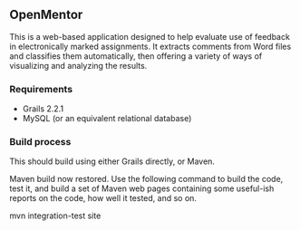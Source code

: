 ## OpenMentor

This is a web-based application designed to help evaluate use of feedback in 
electronically marked assignments. It extracts comments from Word files and 
classifies them automatically, then offering a variety of ways of visualizing
and analyzing the results.

### Requirements

 * Grails 2.2.1
 * MySQL (or an equivalent relational database)

### Build process

This should build using either Grails directly, or Maven. 

Maven build now restored. Use the following command to build the code, test
it, and build a set of Maven web pages containing some useful-ish reports
on the code, how well it tested, and so on. 

 mvn integration-test site